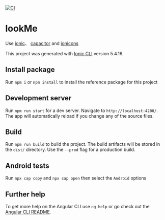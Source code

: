 [![CI][CI]][CI]

# lookMe

Use [ionic](https://ionicframework.com/docs/)、 [capacitor](https://capacitor.ionicframework.com/) and [ionicons](https://ionicons.com/)

This project was generated with [Ionic CLI](https://ionicframework.com/docs/cli) version 5.4.16.

## Install package

Run `npm i` or `npm install` to install the reference package for this project 

## Development server

Run `npm run start` for a dev server. Navigate to `http://localhost:4200/`. The app will automatically reload if you change any of the source files.

## Build

Run `npm run build` to build the project. The build artifacts will be stored in the `dist/` directory. Use the `--prod` flag for a production build.

## Android tests

Run `npx cap copy` and `npx cap open` then select the `Android` options

## Further help

To get more help on the Angular CLI use `ng help` or go check out the [Angular CLI README](https://github.com/angular/angular-cli/blob/master/README.md).

[CI]: https://github.com/kidwen/lookMe/workflows/Angular-CI/badge.svg
